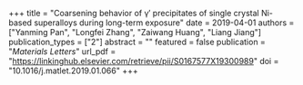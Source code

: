 +++
title = "Coarsening behavior of γ′ precipitates of single crystal Ni-based superalloys during long-term exposure"
date = 2019-04-01
authors = ["Yanming Pan", "Longfei Zhang", "Zaiwang Huang", "Liang Jiang"]
publication_types = ["2"]
abstract = ""
featured = false
publication = "*Materials Letters*"
url_pdf = "https://linkinghub.elsevier.com/retrieve/pii/S0167577X19300989"
doi = "10.1016/j.matlet.2019.01.066"
+++

